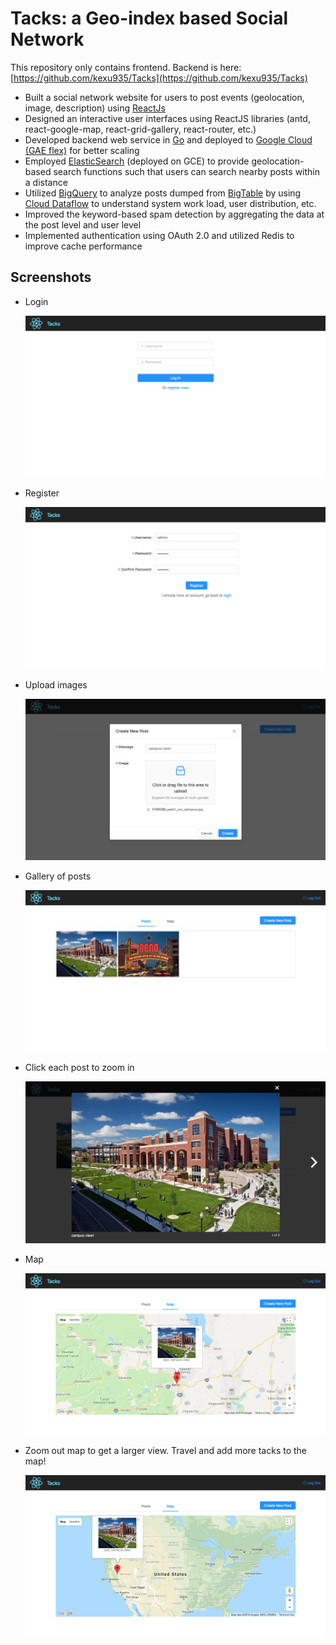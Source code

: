 # Tacks: a Geo-index based Social Network
This repository only contains frontend. Backend is here: [https://github.com/kexu935/Tacks](https://github.com/kexu935/Tacks)
* Built a social network website for users to post events (geolocation, image, description) using [ReactJs](https://reactjs.org/)
* Designed an interactive user interfaces using ReactJS libraries (antd, react-google-map, react-grid-gallery, react-router, etc.)
* Developed backend web service in [Go](https://golang.org/) and deployed to [Google Cloud (GAE flex)](https://cloud.google.com/appengine/docs/flexible/) for better scaling
* Employed [ElasticSearch](https://www.elastic.co/) (deployed on GCE) to provide geolocation-based search functions such that users can search nearby posts within a distance 
* Utilized [BigQuery](https://cloud.google.com/bigquery/) to analyze posts dumped from [BigTable](https://cloud.google.com/bigtable/) by using [Cloud Dataflow](https://cloud.google.com/dataflow/) to understand system work load, user distribution, etc.
* Improved the keyword-based spam detection by aggregating the data at the post level and user level
* Implemented authentication using OAuth 2.0 and utilized Redis to improve cache performance

## Screenshots
* Login<p align="center"><img src="/screenshots/screencapture-localhost-3000-login-2018-04-17-14_19_42.png"></p>
* Register<p align="center"><img src="/screenshots/screencapture-localhost-3000-register-2018-04-17-14_20_41.png"></p>
* Upload images<p align="center"><img src="/screenshots/screencapture-localhost-3000-home-2018-04-17-14_24_44.png"></p>
* Gallery of posts<p align="center"><img src="/screenshots/screencapture-localhost-3000-home-2018-04-17-14_25_34.png"></p>
* Click each post to zoom in<p align="center"><img src="/screenshots/screencapture-localhost-3000-home-2018-04-17-14_25_49.png"></p>
* Map<p align="center"><img src="/screenshots/screencapture-localhost-3000-home-2018-04-17-14_29_29.png"></p>
* Zoom out map to get a larger view. Travel and add more tacks to the map!<p align="center"><img src="/screenshots/screencapture-localhost-3000-home-2018-04-17-14_29_58.png"></p>
